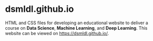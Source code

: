 # dsmldl.github.io

HTML and CSS files for developing an educational website to deliver a course on **Data Science**, **Machine Learning**, and **Deep Learning**. This website can be viewed on 
https://dsmldl.github.io/. 
